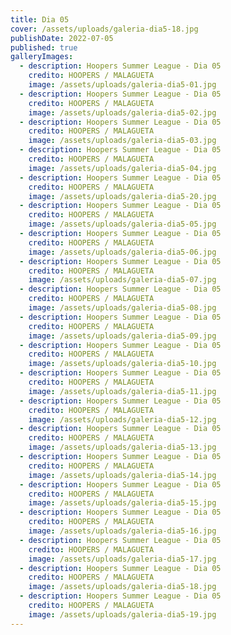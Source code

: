 ```yaml
---
title: Dia 05
cover: /assets/uploads/galeria-dia5-18.jpg
publishDate: 2022-07-05
published: true
galleryImages:
  - description: Hoopers Summer League - Dia 05
    credito: HOOPERS / MALAGUETA
    image: /assets/uploads/galeria-dia5-01.jpg
  - description: Hoopers Summer League - Dia 05
    credito: HOOPERS / MALAGUETA
    image: /assets/uploads/galeria-dia5-02.jpg
  - description: Hoopers Summer League - Dia 05
    credito: HOOPERS / MALAGUETA
    image: /assets/uploads/galeria-dia5-03.jpg
  - description: Hoopers Summer League - Dia 05
    credito: HOOPERS / MALAGUETA
    image: /assets/uploads/galeria-dia5-04.jpg
  - description: Hoopers Summer League - Dia 05
    credito: HOOPERS / MALAGUETA
    image: /assets/uploads/galeria-dia5-20.jpg
  - description: Hoopers Summer League - Dia 05
    credito: HOOPERS / MALAGUETA
    image: /assets/uploads/galeria-dia5-05.jpg
  - description: Hoopers Summer League - Dia 05
    credito: HOOPERS / MALAGUETA
    image: /assets/uploads/galeria-dia5-06.jpg
  - description: Hoopers Summer League - Dia 05
    credito: HOOPERS / MALAGUETA
    image: /assets/uploads/galeria-dia5-07.jpg
  - description: Hoopers Summer League - Dia 05
    credito: HOOPERS / MALAGUETA
    image: /assets/uploads/galeria-dia5-08.jpg
  - description: Hoopers Summer League - Dia 05
    credito: HOOPERS / MALAGUETA
    image: /assets/uploads/galeria-dia5-09.jpg
  - description: Hoopers Summer League - Dia 05
    credito: HOOPERS / MALAGUETA
    image: /assets/uploads/galeria-dia5-10.jpg
  - description: Hoopers Summer League - Dia 05
    credito: HOOPERS / MALAGUETA
    image: /assets/uploads/galeria-dia5-11.jpg
  - description: Hoopers Summer League - Dia 05
    credito: HOOPERS / MALAGUETA
    image: /assets/uploads/galeria-dia5-12.jpg
  - description: Hoopers Summer League - Dia 05
    credito: HOOPERS / MALAGUETA
    image: /assets/uploads/galeria-dia5-13.jpg
  - description: Hoopers Summer League - Dia 05
    credito: HOOPERS / MALAGUETA
    image: /assets/uploads/galeria-dia5-14.jpg
  - description: Hoopers Summer League - Dia 05
    credito: HOOPERS / MALAGUETA
    image: /assets/uploads/galeria-dia5-15.jpg
  - description: Hoopers Summer League - Dia 05
    credito: HOOPERS / MALAGUETA
    image: /assets/uploads/galeria-dia5-16.jpg
  - description: Hoopers Summer League - Dia 05
    credito: HOOPERS / MALAGUETA
    image: /assets/uploads/galeria-dia5-17.jpg
  - description: Hoopers Summer League - Dia 05
    credito: HOOPERS / MALAGUETA
    image: /assets/uploads/galeria-dia5-18.jpg
  - description: Hoopers Summer League - Dia 05
    credito: HOOPERS / MALAGUETA
    image: /assets/uploads/galeria-dia5-19.jpg
---
```

